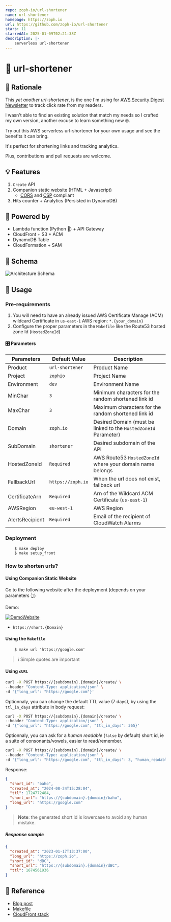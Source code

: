 ```yaml
---
repo: zoph-io/url-shortener
name: url-shortener
homepage: https://zoph.io
url: https://github.com/zoph-io/url-shortener
stars: 11
starredAt: 2025-01-09T02:21:38Z
description: |-
    serverless url-shortener
---
```


# 🔗 url-shortener

## 🧠 Rationale

This _yet another url-shortener_, is the one I'm using for [AWS Security Digest Newsletter](https://awssecuritydigest.com) to track click rate from my readers.

I wasn't able to find an existing solution that match my needs so I crafted my own version, another excuse to learn something new 🤓.

Try out this AWS serverless url-shortener for your own usage and see the benefits it can bring.

It's perfect for shortening links and tracking analytics.

Plus, contributions and pull requests are welcome.

## 💡 Features

1. `Create` API
2. Companion static website (HTML + Javascript)
   - [CORS](https://developer.mozilla.org/en-US/docs/Web/HTTP/CORS) and [CSP](https://developer.mozilla.org/en-US/docs/Web/HTTP/CSP) compliant
3. Hits counter + Analytics (Persisted in DynamoDB)

## 🔋 Powered by

- Lambda function (Python 🐍) + API Gateway
- CloudFront + S3 + ACM
- DynamoDB Table
- CloudFormation + SAM

## 📐 Schema

![Architecture Schema](./assets/schema.drawio.png)

## 🚀 Usage

### Pre-requirements

1. You will need to have an already issued AWS Certificate Manage (ACM) wildcard Certificate in `us-east-1` AWS region: `*.{your_domain}`
2. Configure the proper parameters in the `Makefile` like the Route53 hosted zone Id (`HostedZoneId`)

#### 🎛 Parameters

| Parameters      | Default Value     | Description                                                     |
| --------------- | ----------------- | --------------------------------------------------------------- |
| Product         | `url-shortener`   | Product Name                                                    |
| Project         | `zophio`          | Project Name                                                    |
| Environment     | `dev`             | Environment Name                                                |
| MinChar         | `3`               | Minimum characters for the random shortened link id             |
| MaxChar         | `3`               | Maximum characters for the random shortened link id             |
| Domain          | `zoph.io`         | Desired Domain (must be linked to the `HostedZoneId` Parameter) |
| SubDomain       | `shortener`       | Desired subdomain of the API                                    |
| HostedZoneId    | `Required`        | AWS Route53 `HostedZoneId` where your domain name belongs       |
| FallbackUrl     | `https://zoph.io` | When the url does not exist, fallback url                       |
| CertificateArn  | `Required`        | Arn of the Wildcard ACM Certificate (`us-east-1`)               |
| AWSRegion       | `eu-west-1`       | AWS Region                                                      |
| AlertsRecipient | `Required`        | Email of the recipient of CloudWatch Alarms                     |

### Deployment

        $ make deploy
        $ make setup_front

### How to shorten urls?

#### Using Companion Static Website

Go to the following website after the deployment (depends on your parameters :point_up_2:)

Demo:

[![DemoWebsite](assets/demo-website.png)](https://short.zph.app)

- `https://short.{Domain}`

#### Using the `Makefile`

        $ make url 'https://google.com'

> ℹ️ Simple quotes are important

#### Using `cURL`

```bash
curl -X POST https://{subdomain}.{domain}/create/ \
--header "Content-Type: application/json" \
-d '{"long_url": "https://google.com"}'
```

Optionnaly, you can change the default TTL value (7 days), by using the `ttl_in_days` attribute in body request:
```bash
curl -X POST https://{subdomain}.{domain}/create/ \
--header "Content-Type: application/json" \
-d '{"long_url": "https://google.com", "ttl_in_days": 365}'
```

Optionnaly, you can ask for a _human readable_ (`false` by default) short id, ie a suite of consonants/vowels, easier to read/remember.

```bash
curl -X POST https://{subdomain}.{domain}/create/ \
--header "Content-Type: application/json" \
-d '{"long_url": "https://google.com", "ttl_in_days": 3, "human_readable": true}'

```

Response:
```json
{
  "short_id": "baho", 
  "created_at": "2024-08-24T15:28:04", 
  "ttl": 1724772484, 
  "short_url": "https://{subdomain}.{domain}/baho", 
  "long_url": "https://google.com"
}

```

> **Note**: the generated short id is lowercase to avoid any human mistake.

##### Response sample

```json
{
  "created_at": "2023-01-17T13:37:00",
  "long_url": "https://zoph.io",
  "short_id": "dBC",
  "short_url": "https://{subdomain}.{domain}/dBC",
  "ttl": 1674561936
}
```

## 📖 Reference

- [Blog post](https://blog.ruanbekker.com/blog/2018/11/30/how-to-setup-a-serverless-url-shortener-with-api-gateway-lambda-and-dynamodb-on-aws/)
- [Makefile](https://itecnote.com/tecnote/r-how-to-pass-argument-to-makefile-from-command-line/)
- [CloudFront stack](https://github.com/aws-samples/amazon-cloudfront-secure-static-site/tree/master)

